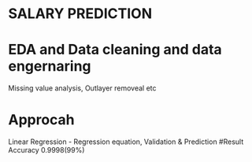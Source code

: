 # SALARY PREDICTION
# EDA and Data cleaning and data engernaring
 Missing value analysis, Outlayer removeal etc
# Approcah
 Linear Regression - Regression equation, Validation & Prediction
#Result
 Accuracy 0.9998(99%)
